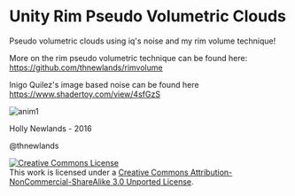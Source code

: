 # Unity Rim Pseudo Volumetric Clouds
Pseudo volumetric clouds using iq's noise and my rim volume technique!

More on the rim pseudo volumetric technique can be found here: https://github.com/thnewlands/rimvolume

Inigo Quilez's image based noise can be found here https://www.shadertoy.com/view/4sfGzS

![anim1](http://imgur.com/NqEgx95.gif)

Holly Newlands - 2016 

@thnewlands

<a rel="license" href="http://creativecommons.org/licenses/by-nc-sa/3.0/"><img alt="Creative Commons License" style="border-width:0" src="https://i.creativecommons.org/l/by-nc-sa/3.0/88x31.png" /></a><br />This work is licensed under a <a rel="license" href="http://creativecommons.org/licenses/by-nc-sa/3.0/">Creative Commons Attribution-NonCommercial-ShareAlike 3.0 Unported License</a>.

